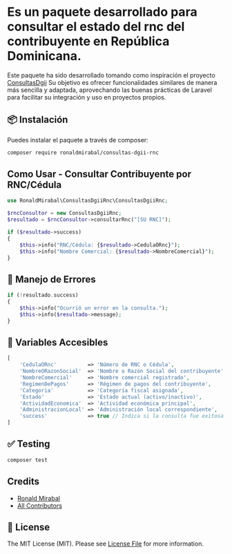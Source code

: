 # Es un paquete desarrollado para consultar el estado del rnc del contribuyente en República Dominicana.

Este paquete ha sido desarrollado tomando como inspiración el proyecto [ConsultasDgii](https://github.com/wrobirson/ConsultasDgii) Su objetivo es ofrecer funcionalidades similares de manera más sencilla y adaptada, aprovechando las buenas prácticas de Laravel para facilitar su integración y uso en proyectos propios.


## 📦 Instalación

Puedes instalar el paquete a través de composer:

```bash
composer require ronaldmirabal/consultas-dgii-rnc
```


## Como Usar - Consultar Contribuyente por RNC/Cédula

```php
use RonaldMirabal\ConsultasDgiiRnc\ConsultasDgiiRnc;

$rncConsultor = new ConsultasDgiiRnc;
$resultado = $rncConsultor->consultarRnc("[SU RNC]");

if ($resultado->success)
{
    $this->info("RNC/Cédula: {$resultado->CedulaORnc}");
    $this->info("Nombre Comercial: {$resultado->NombreComercial}");
}

```
## :rotating_light: Manejo de Errores
```php
if (!resultado.success)
{
    $this->info("Ocurrió un error en la consulta.");
    $this->info($resultado->message);
}

```
## :rotating_light: Variables Accesibles
```php
[
    'CedulaORnc'          => 'Número de RNC o Cédula',
    'NombreORazonSocial'  => 'Nombre o Razón Social del contribuyente',
    'NombreComercial'     => 'Nombre comercial registrado',
    'RegimenDePagos'      => 'Régimen de pagos del contribuyente',
    'Categoria'           => 'Categoría fiscal asignada',
    'Estado'              => 'Estado actual (activo/inactivo)',
    'ActividadEconomica'  => 'Actividad económica principal',
    'AdministracionLocal' => 'Administración local correspondiente',
    'success'             => true // Indica si la consulta fue exitosa
]
```

## :white_check_mark: Testing

```bash
composer test
```
## Credits

- [Ronald Mirabal](https://github.com/ronaldmirabal)
- [All Contributors](../../contributors)

## 📄 License

The MIT License (MIT). Please see [License File](LICENSE.md) for more information.
